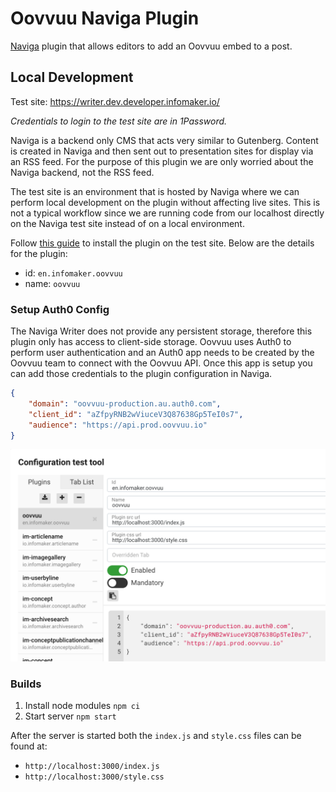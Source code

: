 # Oovvuu Naviga Plugin

[Naviga](https://docs.navigaglobal.com/writer/) plugin that allows editors to add an Oovvuu embed to a post.

## Local Development

Test site: https://writer.dev.developer.infomaker.io/

_Credentials to login to the test site are in 1Password._

Naviga is a backend only CMS that acts very similar to Gutenberg. Content is created in Naviga and then sent out to presentation sites for display via an RSS feed. For the purpose of this plugin we are only worried about the Naviga backend, not the RSS feed.

The test site is an environment that is hosted by Naviga where we can perform local development on the plugin without affecting live sites. This is not a typical workflow since we are running code from our localhost directly on the Naviga test site instead of on a local environment.

Follow [this guide](https://docs.navigaglobal.com/writer/developer-guide/index/quickstart#4-add-the-plugin-to-the-local-configuration) to install the plugin on the test site. Below are the details for the plugin:

- id: `en.infomaker.oovvuu`
- name: `oovvuu`

### Setup Auth0 Config
The Naviga Writer does not provide any persistent storage, therefore this plugin only has access to client-side storage. Oovvuu uses Auth0 to perform user authentication and an Auth0 app needs to be created by the Oovvuu team to connect with the Oovvuu API. Once this app is setup you can add those credentials to the plugin configuration in Naviga.

```json
{
    "domain": "oovvuu-production.au.auth0.com",
    "client_id": "aZfpyRNB2wViuceV3Q87638Gp5TeI0s7",
    "audience": "https://api.prod.oovvuu.io"
}
```

![plugin config](./images/plugin-config.png)

### Builds

1. Install node modules `npm ci`
1. Start server `npm start`

After the server is started both the `index.js` and `style.css` files can be found at:
- `http://localhost:3000/index.js`
- `http://localhost:3000/style.css`
